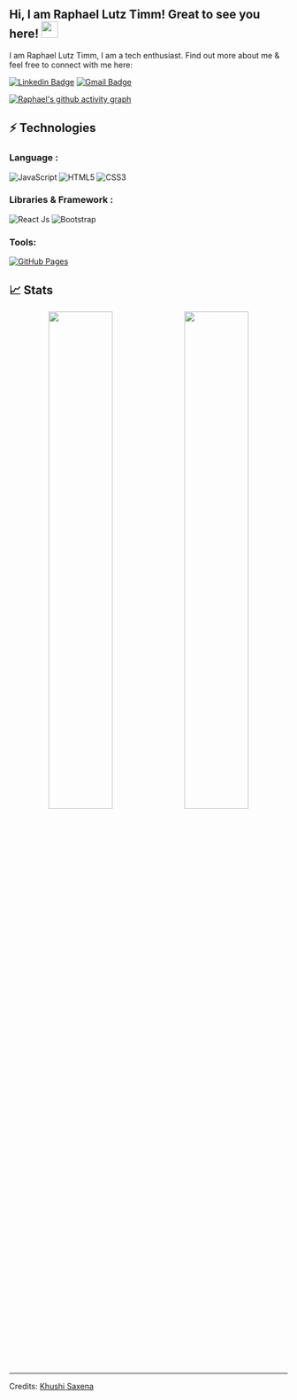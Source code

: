 ## Hi, I am Raphael Lutz Timm! Great to see you here! <img src="https://raw.githubusercontent.com/aemmadi/aemmadi/master/wave.gif" width="30px">

I am Raphael Lutz Timm, I am a tech enthusiast. Find out more about me & feel free to connect with me here:

[![Linkedin Badge](https://img.shields.io/badge/-RaphaelLutzTimm-blue?style=flat-square&logo=Linkedin&logoColor=white&link=https://www.linkedin.com/in/khushi321/)](https://www.linkedin.com/in/raphael-lutz-timm-471961223/)
[![Gmail Badge](https://img.shields.io/badge/-Raphaellutztimm4848@gmail.com-c14438?style=flat-square&logo=Gmail&logoColor=white&link=mailto:raphaellutztimm4848@gmail.com)](mailto:raphaellutztimm4848@gmail.com)

[![Raphael's github activity graph](https://activity-graph.herokuapp.com/graph?username=Raphaelluttz&theme=xcode)](https://git.io/Raphaelluttz)

## ⚡ Technologies

### Language :

![JavaScript](https://img.shields.io/badge/-JavaScript-black?style=flat-square&logo=javascript)
![HTML5](https://img.shields.io/badge/-HTML5-E34F26?style=flat-square&logo=html5&logoColor=white)
![CSS3](https://img.shields.io/badge/-CSS3-1572B6?style=flat-square&logo=css3)
### Libraries & Framework :

![React Js](https://img.shields.io/badge/-React-black?style=flat-square&logo=react)
![Bootstrap](https://img.shields.io/badge/-Bootstrap-563D7C?style=flat-square&logo=bootstrap)

### Tools:

<a href="#"><img alt="GitHub Pages" src="https://img.shields.io/badge/GitHub%20Pages-%23327FC7.svg?logo=github&logoColor=white"></a> 


## 📈 Stats

<p align="center">

  <img width="48%" src="https://github-readme-stats.vercel.app/api?username=Raphaelluttz&show_icons=true&theme=tokyonight" />
  <img width="48%" src="https://github-readme-streak-stats.herokuapp.com/?user=Raphaelluttz&theme=tokyonight" />
</p>

<br>


-----
Credits: [Khushi Saxena](https://github.com/Khushi0321)
